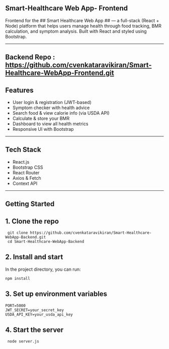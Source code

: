 Smart-Healthcare Web App- Frontend
-------------------------------------------------------------------------------------------------------------------------------------------
Frontend for the ## Smart Healthcare Web App ## — a full-stack (React + Node) platform that helps users manage health through food tracking, BMR calculation, and symptom analysis. Built with React and styled using Bootstrap.

------------------------------------------------------------------------------------------------------------------------------------------

Backend Repo : https://github.com/cvenkataravikiran/Smart-Healthcare-WebApp-Frontend.git
-------------------------------------------------------------------------------------------------------------------------------------------
Features 
-------------------------------------------------------------------------------------------------------------------------------------------
* User login & registration (JWT-based)
* Symptom checker with health advice
* Search food & view calorie info (via USDA API)
* Calculate & store your BMR
* Dashboard to view all health metrics
* Responsive UI with Bootstrap

------------------------------------------------------------------------------------------------------------------------------------------
## Tech Stack

* React.js
* Bootstrap CSS
* React Router
* Axios & Fetch
* Context API

-------------------------------------------------------------------------------------------------------------------------------------------
## Getting Started

## 1. Clone the repo
    
     git clone https://github.com/cvenkataravikiran/Smart-Healthcare-WebApp-Backend.git 
     cd Smart-Healthcare-WebApp-Backend

## 2. Install and start 

 In the project directory, you can run:

    npm install
   
   
## 3. Set up environment variables
   
    PORT=5000
    JWT_SECRET=your_secret_key
    USDA_API_KEY=your_usda_api_key
   
## 4. Start the server
   
     node server.js
   
   

